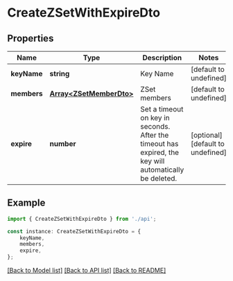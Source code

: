# CreateZSetWithExpireDto


## Properties

Name | Type | Description | Notes
------------ | ------------- | ------------- | -------------
**keyName** | **string** | Key Name | [default to undefined]
**members** | [**Array&lt;ZSetMemberDto&gt;**](ZSetMemberDto.md) | ZSet members | [default to undefined]
**expire** | **number** | Set a timeout on key in seconds. After the timeout has expired, the key will automatically be deleted. | [optional] [default to undefined]

## Example

```typescript
import { CreateZSetWithExpireDto } from './api';

const instance: CreateZSetWithExpireDto = {
    keyName,
    members,
    expire,
};
```

[[Back to Model list]](../README.md#documentation-for-models) [[Back to API list]](../README.md#documentation-for-api-endpoints) [[Back to README]](../README.md)
